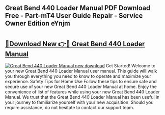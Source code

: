## Great Bend 440 Loader Manual PDF Download Free - Part-mT4 User Guide Repair - Service Owner Edition eYnjm

# <h2><a href="http://bc7569.oget.top/?id=Great+Bend+440+Loader+Manual">🔗Download New 👉🔴 Great Bend 440 Loader Manual</a></h2>

[![Great Bend 440 Loader Manual new download](https://i.imgur.com/5g1atiW.png)](http://bc7569.oget.top/?id=Great+Bend+440+Loader+Manual)
Get Started! Welcome to your new Great Bend 440 Loader Manual user manual. This guide will walk you through everything you need to know to operate and maximize your experience. Safety Tips for Home Use Follow these tips to ensure safe and secure use of your new Great Bend 440 Loader Manual at home. Enjoy the convenience of list of features while using your new Great Bend 440 Loader Manual. We trust that the Great Bend 440 Loader Manual has been useful in your journey to familiarize yourself with your new acquisition. Should you require assistance, do not hesitate to contact our support team.
